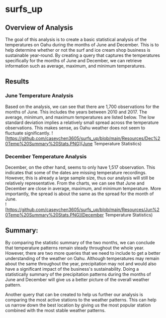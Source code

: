 # surfs_up
## Overview of Analysis
The goal of this analysis is to create a basic statistical analysis of the temperatures on Oahu during the months of June and December. This is to help determine whether or not the surf and ice cream shop business is sustainable year-round. By creating a query that captures the temperatures specifically for the months of June and December, we can retrieve information such as average, maximum, and minimum temperatures.

## Results
### June Temperature Analysis
Based on the analysis, we can see that there are 1,700 observations for the months of June. This includes the years between 2010 and 2017. The average, minimum, and maximum temperatures are listed below. The low standard deviation implies a relatively small spread across the temperature observations. This makes sense, as Oahu weather does not seem to fluctuate significantly.
![https://github.com/caseychen3605/surfs_up/blob/main/Resources/Dec%20Temp%20Summary%20Stats.PNG](June Temperature Statistics)

###  December Temperature Analysis
December, on the other hand, seems to only have 1,517 observation. This indicates that some of the dates are missing temperature recordings. However, this is already a large sample size, thus our analysis will still be relatively representative. From the charts, we can see that June and December are close in average, maximum, and minimum temperature. More importantly, the spread is about the same as the spread for the month of June.  
![https://github.com/caseychen3605/surfs_up/blob/main/Resources/Jun%20Temp%20Summary%20Stats.PNG](December Temperature Statistics)

## Summary:
By comparing the statistic summary of the two months, we can conclude that temperature patterns remain steady throughout the whole year. However, there are two more queries that we need to include to get a better understanding of the weather on Oahu. Although temperatures may remain about the same throughout the year, precipitation may not and would also have a significant impact of the business's sustainability. Doing a statistically summary of the precipitation patterns during the months of June and December will give us a better picture of the overall weather pattern. 

Another query that can be created to help us further our analysis is comparing the most active stations to the weather patterns. This can help us narrow down the best location by giving us the most popular station combined with the most stable weather patterns.
